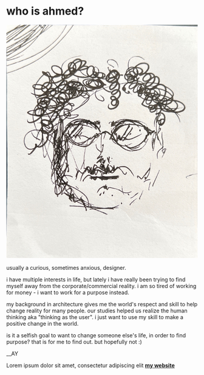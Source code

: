 # who is ahmed?

![](../images/profilepic.jpg)

usually a curious, sometimes anxious, designer.

i have multiple interests in life, but lately i have really been trying to find myself away from the corporate/commercial reality. i am so tired of working for money - i want to work for a purpose instead.

 my background in architecture gives me the world's respect and skill to help change reality for many people. our studies helped us realize the human thinking aka "thinking as the user". i just want to use my skill to make a positive change in the world.

 is it a selfish goal to want to change someone else's life, in order to find purpose? that is for me to find out. but hopefully not :)

 __AY

Lorem ipsum dolor sit amet, consectetur adipiscing elit **[my website](https://community.emergentfutures.io/courses/5566525/content)**
